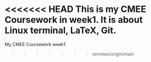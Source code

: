 <<<<<<< HEAD
This is my CMEE Coursework in week1. It is about Linux terminal, LaTeX, Git.
=======
My CMEE Coursework week1
>>>>>>> remotes/origin/main
